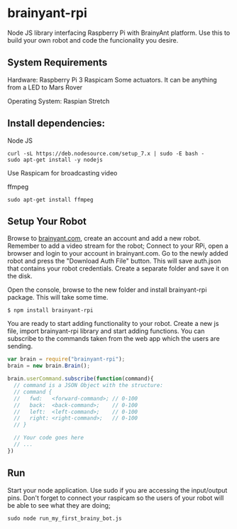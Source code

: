 brainyant-rpi
=============

Node JS library interfacing Raspberry Pi with BrainyAnt platform. Use this to build your own
robot and code the funcionality you desire.

## System Requirements

Hardware:
  Raspberry Pi 3
  Raspicam
  Some actuators. It can be anything from a LED to Mars Rover

Operating System: Raspian Stretch

## Install dependencies:

Node JS
```console
curl -sL https://deb.nodesource.com/setup_7.x | sudo -E bash -
sudo apt-get install -y nodejs
```
Use Raspicam for broadcasting video

ffmpeg
```console
sudo apt-get install ffmpeg
```

## Setup Your Robot

Browse to [brainyant.com](https://brainyant.com), create an account and add a new robot. Remember to
add a video stream for the robot;
Connect to your RPi, open a browser and login to your account in brainyant.com. Go to the newly
added robot and press the "Download Auth File" button. This will save auth.json that contains your
robot credentials. Create a separate folder and save it on the disk.

Open the console, browse to the new folder and install brainyant-rpi package. This will take some
time.

```console
$ npm install brainyant-rpi
```

You are ready to start adding functionality to your robot. Create a new js file, import brainyant-rpi
library and start adding functions. You can subscribe to the commands taken from the web app which
the users are sending. 

```js
var brain = require("brainyant-rpi");
brain = new brain.Brain();

brain.userCommand.subscribe(function(command){
  // command is a JSON Object with the structure:
  // command {
  //   fwd:   <forward-command>; // 0-100
  //   back:  <back-command>;    // 0-100
  //   left:  <left-command>;    // 0-100
  //   right: <right-command>;   // 0-100
  // }

  // Your code goes here
  // ...
}) 
```

## Run

Start your node application. Use sudo if you are accessing the input/output pins. Don't forget to connect
your raspicam so the users of your robot will be able to see what they are doing;

```console
sudo node run_my_first_brainy_bot.js
```
